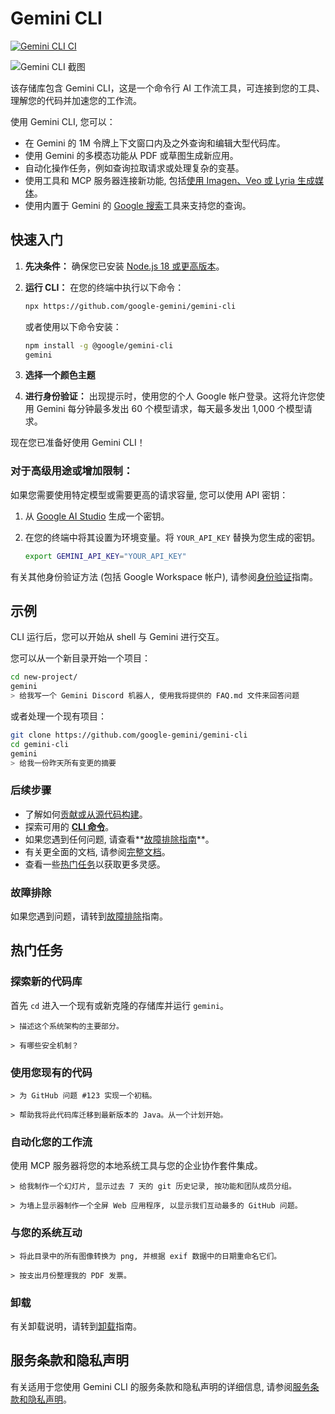 # Gemini CLI

[![Gemini CLI CI](https://github.com/google-gemini/gemini-cli/actions/workflows/ci.yml/badge.svg)](https://github.com/google-gemini/gemini-cli/actions/workflows/ci.yml)

![Gemini CLI 截图](./docs/assets/gemini-screenshot.png)

该存储库包含 Gemini CLI，这是一个命令行 AI 工作流工具，可连接到您的工具、理解您的代码并加速您的工作流。

使用 Gemini CLI, 您可以：

- 在 Gemini 的 1M 令牌上下文窗口内及之外查询和编辑大型代码库。
- 使用 Gemini 的多模态功能从 PDF 或草图生成新应用。
- 自动化操作任务，例如查询拉取请求或处理复杂的变基。
- 使用工具和 MCP 服务器连接新功能, 包括[使用 Imagen、Veo 或 Lyria 生成媒体](https://github.com/GoogleCloudPlatform/vertex-ai-creative-studio/tree/main/experiments/mcp-genmedia)。
- 使用内置于 Gemini 的 [Google 搜索](https://ai.google.dev/gemini-api/docs/grounding)工具来支持您的查询。

## 快速入门

1.  **先决条件：** 确保您已安装 [Node.js 18 或更高版本](https://nodejs.org/en/download)。
2.  **运行 CLI：** 在您的终端中执行以下命令：

    ```bash
    npx https://github.com/google-gemini/gemini-cli
    ```

    或者使用以下命令安装：

    ```bash
    npm install -g @google/gemini-cli
    gemini
    ```

3.  **选择一个颜色主题**
4.  **进行身份验证：** 出现提示时，使用您的个人 Google 帐户登录。这将允许您使用 Gemini 每分钟最多发出 60 个模型请求，每天最多发出 1,000 个模型请求。

现在您已准备好使用 Gemini CLI！

### 对于高级用途或增加限制：

如果您需要使用特定模型或需要更高的请求容量, 您可以使用 API 密钥：

1.  从 [Google AI Studio](https://aistudio.google.com/apikey) 生成一个密钥。
2.  在您的终端中将其设置为环境变量。将 `YOUR_API_KEY` 替换为您生成的密钥。

    ```bash
    export GEMINI_API_KEY="YOUR_API_KEY"
    ```

有关其他身份验证方法 (包括 Google Workspace 帐户), 请参阅[身份验证](./docs/cli/authentication.md)指南。

## 示例

CLI 运行后，您可以开始从 shell 与 Gemini 进行交互。

您可以从一个新目录开始一个项目：

```sh
cd new-project/
gemini
> 给我写一个 Gemini Discord 机器人, 使用我将提供的 FAQ.md 文件来回答问题
```

或者处理一个现有项目：

```sh
git clone https://github.com/google-gemini/gemini-cli
cd gemini-cli
gemini
> 给我一份昨天所有变更的摘要
```

### 后续步骤

-   了解如何[贡献或从源代码构建](./CONTRIBUTING.md)。
-   探索可用的 **[CLI 命令](./docs/cli/commands.md)**。
-   如果您遇到任何问题, 请查看**[故障排除指南](./docs/troubleshooting.md)**。
-   有关更全面的文档, 请参阅[完整文档](./docs/index.md)。
-   查看一些[热门任务](#热门任务)以获取更多灵感。

### 故障排除

如果您遇到问题，请转到[故障排除](docs/troubleshooting.md)指南。

## 热门任务

### 探索新的代码库

首先 `cd` 进入一个现有或新克隆的存储库并运行 `gemini`。

```text
> 描述这个系统架构的主要部分。
```

```text
> 有哪些安全机制？
```

### 使用您现有的代码

```text
> 为 GitHub 问题 #123 实现一个初稿。
```

```text
> 帮助我将此代码库迁移到最新版本的 Java。从一个计划开始。
```

### 自动化您的工作流

使用 MCP 服务器将您的本地系统工具与您的企业协作套件集成。

```text
> 给我制作一个幻灯片, 显示过去 7 天的 git 历史记录, 按功能和团队成员分组。
```

```text
> 为墙上显示器制作一个全屏 Web 应用程序, 以显示我们互动最多的 GitHub 问题。
```

### 与您的系统互动

```text
> 将此目录中的所有图像转换为 png, 并根据 exif 数据中的日期重命名它们。
```

```text
> 按支出月份整理我的 PDF 发票。
```

### 卸载

有关卸载说明，请转到[卸载](docs/Uninstall.md)指南。

## 服务条款和隐私声明

有关适用于您使用 Gemini CLI 的服务条款和隐私声明的详细信息, 请参阅[服务条款和隐私声明](./docs/tos-privacy.md)。 